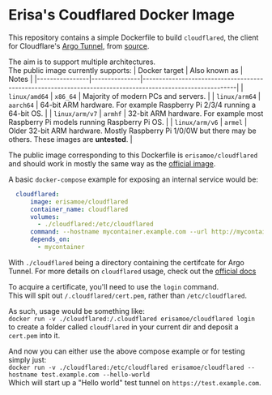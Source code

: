 # Erisa's Coudflared Docker Image

This repository contains a simple Dockerfile to build `cloudflared`, the client for Cloudflare's [Argo Tunnel](https://developers.cloudflare.com/argo-tunnel/), from [source](https://github.com/cloudflare/cloudflared).

The aim is to support multiple architectures.  
The public image currently supports:
| Docker target  | Also known as | Notes                                                                                                     |
|----------------|---------------|-----------------------------------------------------------------------------------------------------------|
| `linux/amd64`  | `x86_64`      | Majority of modern PCs and servers.                                                                       |
| `linux/arm64`  | `aarch64`     | 64-bit ARM hardware. For example Raspberry Pi 2/3/4 running a 64-bit OS.                                  |
| `linux/arm/v7` | `armhf`       | 32-bit ARM hardware. For example most Raspberry Pi models running Raspberry Pi OS.                        |
| `linux/arm/v6` | `armel`       | Older 32-bit ARM hardware. Mostly Raspberry Pi 1/0/0W but there may be others. These images are **untested**. |


The public image corresponding to this Dockerfile is `erisamoe/cloudflared` and should work in mostly the same way as the [official image](https://hub.docker.com/r/cloudflare/cloudflared).

A basic `docker-compose` example for exposing an internal service would be:

``` yml
  cloudflared:
      image: erisamoe/cloudflared
      container_name: cloudflared
      volumes:
        - ./cloudflared:/etc/cloudflared
      command: --hostname mycontainer.example.com --url http://mycontainer:8080
      depends_on:
        - mycontainer
```

With `./cloudflared` being a directory containing the certifcate for Argo Tunnel. For more details on `cloudflared` usage, check out the [official docs](https://developers.cloudflare.com/argo-tunnel/)

To acquire a certificate, you'll need to use the `login` command.  
This will spit out `/.cloudflared/cert.pem`, rather than `/etc/cloudflared`.

As such, usage would be something like:  
`docker run -v ./cloudflared:/.cloudflared erisamoe/cloudflared login`  
to create a folder called `cloudflared` in your current dir and deposit a `cert.pem` into it.  

And now you can either use the above compose example or for testing simply just:  
`docker run -v ./cloudflared:/etc/cloudflared erisamoe/cloudflared --hostname test.example.com --hello-world`  
Which will start up a "Hello world" test tunnel on `https://test.example.com`.
